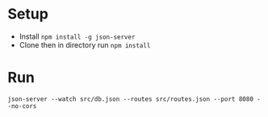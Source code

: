 # Setup
- Install `npm install -g json-server`
- Clone then in directory run `npm install`

# Run
`json-server --watch src/db.json --routes src/routes.json --port 8080 --no-cors`